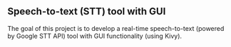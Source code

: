 ## Speech-to-text (STT) tool with GUI
The goal of this project is to develop a real-time speech-to-text (powered by Google STT API) tool with GUI functionality (using Kivy).
